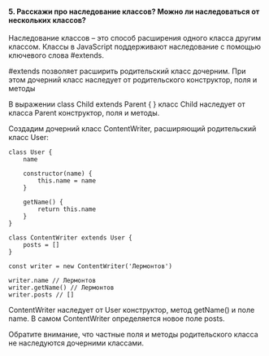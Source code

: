 #### 5. Расскажи про наследование классов? Можно ли наследоваться от нескольких классов?  

Наследование классов – это способ расширения одного класса другим классом.
Классы в JavaScript поддерживают наследование с помощью ключевого слова #extends.  

#extends позволяет расширить родительский класс дочерним. При этом дочерний класс наследует от родительского конструктор, поля и методы

В выражении class Child extends Parent { } класс Child наследует от класса Parent конструктор, поля и методы.  

Создадим дочерний класс ContentWriter, расширяющий родительский класс User:  
  
```
class User {
    name

    constructor(name) {
        this.name = name
    }

    getName() {
        return this.name
    }
}

class ContentWriter extends User {
    posts = []
}

const writer = new ContentWriter('Лермонтов')

writer.name // Лермонтов
writer.getName() // Лермонтов
writer.posts // []
```

ContentWriter наследует от User конструктор, метод getName() и поле name. В самом ContentWriter определяется новое поле posts.  
  
Обратите внимание, что частные поля и методы родительского класса не наследуются дочерними классами.
